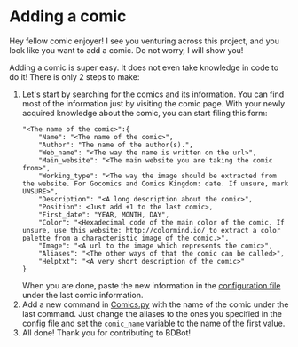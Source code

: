 # Adding a comic

Hey fellow comic enjoyer! I see you venturing across this project, and you look like you want to add a comic. Do not worry, I will show you!

Adding a comic is super easy. It does not even take knowledge in code to do it! There is only 2 steps to make:
    
1. Let's start by searching for the comics and its information. You can find most of the information just by visiting the comic page. With your newly acquired knowledge     about the comic, you can start filing this form:
    ```
    "<The name of the comic>":{
        "Name": "<The name of the comic>",
        "Author": "The name of the author(s).",
        "Web_name": "<The way the name is written on the url>",
        "Main_website": "<The main website you are taking the comic from>",
        "Working_type": "<The way the image should be extracted from the website. For Gocomics and Comics Kingdom: date. If unsure, mark UNSURE>",
        "Description": "<A long description about the comic>",
        "Position": <Just add +1 to the last comic>,
        "First_date": "YEAR, MONTH, DAY",
        "Color": "<Hexadecimal code of the main color of the comic. If unsure, use this website: http://colormind.io/ to extract a color palette from a characteristic image of the comic.>",
        "Image": "<A url to the image which represents the comic>",
        "Aliases": "<The other ways of that the comic can be called>",
        "Helptxt": "<A very short description of the comic>"
    }
    ```
    When you are done, paste the new information in the [configuration file](comics_details.json) under the last comic information.
2. Add a new command in [Comics.py](../Scripts/Comics.py) with the name of the comic under the last command. Just change the aliases to the ones you specified in the config file and set the `comic_name` variable to the name of the first value. 
3. All done! Thank you for contributing to BDBot!
